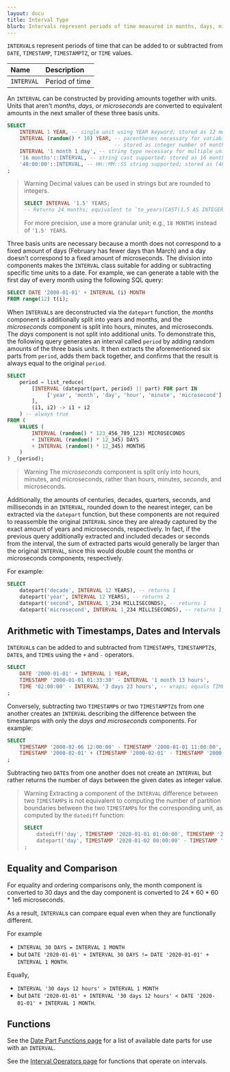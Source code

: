 ```yaml
---
layout: docu
title: Interval Type
blurb: Intervals represent periods of time measured in months, days, microseconds, or a combination thereof.
---
```


`INTERVAL`s represent periods of time that can be added to or subtracted from `DATE`, `TIMESTAMP`, `TIMESTAMPTZ`, or `TIME` values.

<div class="narrow_table"></div>

| Name | Description |
|:---|:---|
| `INTERVAL` | Period of time |

An `INTERVAL` can be constructed by providing amounts together with units. 
Units that aren't *months*, *days*, or *microseconds* are converted to equivalent amounts in the next smaller of these three basis units.

```sql
SELECT
    INTERVAL 1 YEAR, -- single unit using YEAR keyword; stored as 12 months
    INTERVAL (random() * 10) YEAR, -- parentheses necessary for variable amounts;
                                   -- stored as integer number of months
    INTERVAL '1 month 1 day', -- string type necessary for multiple units; stored as (1 month, 1 day)
    '16 months'::INTERVAL, -- string cast supported; stored as 16 months
    '48:00:00'::INTERVAL, -- HH::MM::SS string supported; stored as (48 * 60 * 60 * 1e6 microseconds)
;
```
> Warning Decimal values can be used in strings but are rounded to integers.
> ```sql
> SELECT INTERVAL '1.5' YEARS;
> -- Returns 24 months; equivalent to `to_years(CAST(1.5 AS INTEGER))
> ```
> For more precision, use a more granular unit; e.g., `18 MONTHS` instead of `'1.5' YEARS`.

Three basis units are necessary because a month does not correspond to a fixed amount of days (February has fewer days than March) and a day doesn't correspond to a fixed amount of microseconds.
The division into components makes the `INTERVAL` class suitable for adding or subtracting specific time units to a date. For example, we can generate a table with the first day of every month using the following SQL query:

```sql
SELECT DATE '2000-01-01' + INTERVAL (i) MONTH
FROM range(12) t(i);
```

When `INTERVAL`s are deconstructed via the `datepart` function, the *months* component is additionally split into years and months, and the *microseconds* component is split into hours, minutes, and microseconds. The *days* component is not split into additional units. To demonstrate this, the following query generates an interval called `period` by adding random amounts of the three basis units. It then extracts the aforementioned six parts from `period`, adds them back together, and confirms that the result is always equal to the original `period`.

```sql
SELECT
    period = list_reduce(
        [INTERVAL (datepart(part, period) || part) FOR part IN
             ['year', 'month', 'day', 'hour', 'minute', 'microsecond']
        ],
        (i1, i2) -> i1 + i2
    ) -- always true
FROM (
    VALUES (
        INTERVAL (random() * 123_456_789_123) MICROSECONDS
        + INTERVAL (random() * 12_345) DAYS
        + INTERVAL (random() * 12_345) MONTHS
    )
) _(period);
```

> Warning The *microseconds* component is split only into hours, minutes, and microseconds, rather than hours, minutes, *seconds*, and microseconds.

Additionally, the amounts of centuries, decades, quarters, seconds, and milliseconds in an `INTERVAL`, rounded down to the nearest integer, can be extracted via the `datepart` function, but these components are not required to reassemble the original `INTERVAL` since they are already captured by the exact amount of years and microseconds, respectively. In fact, if the previous query additionally extracted and included decades or seconds from the interval, the sum of extracted parts would generally be larger than the original `INTERVAL`, since this would double count the months or microseconds components, respectively.

For example:

```sql
SELECT
    datepart('decade', INTERVAL 12 YEARS), -- returns 1
    datepart('year', INTERVAL 12 YEARS), -- returns 2
    datepart('second', INTERVAL 1_234 MILLISECONDS), -- returns 1
    datepart('microsecond', INTERVAL 1_234 MILLISECONDS), -- returns 1_234_000
```

## Arithmetic with Timestamps, Dates and Intervals

`INTERVAL`s can be added to and subtracted from `TIMESTAMP`s, `TIMESTAMPTZ`s, `DATE`s, and `TIME`s using the `+` and `-` operators.

```sql
SELECT
    DATE '2000-01-01' + INTERVAL 1 YEAR,
    TIMESTAMP '2000-01-01 01:33:30' - INTERVAL '1 month 13 hours',
    TIME '02:00:00' - INTERVAL '3 days 23 hours', -- wraps; equals TIME '03:00:00'
;
```

Conversely, subtracting two `TIMESTAMP`s or two `TIMESTAMPTZ`s from one another creates an `INTERVAL` describing the difference between the timestamps with only the *days and microseconds* components. For example:

```sql
SELECT
    TIMESTAMP '2000-02-06 12:00:00' - TIMESTAMP '2000-01-01 11:00:00', -- 36 days 1 hour
    TIMESTAMP '2000-02-01' + (TIMESTAMP '2000-02-01' - TIMESTAMP '2000-01-01'), -- '2000-03-03', NOT '2000-03-01'
;
```

Subtracting two `DATE`s from one another does not create an `INTERVAL` but rather returns the number of days between the given dates as integer value. 

> Warning Extracting a component of the `INTERVAL` difference between two `TIMESTAMP`s is not equivalent to computing the number of partition boundaries between the two `TIMESTAMP`s for the corresponding unit, as computed by the `datediff` function:
> ```sql
> SELECT
>     datediff('day', TIMESTAMP '2020-01-01 01:00:00', TIMESTAMP '2020-01-02 00:00:00'), -- 1
>     datepart('day', TIMESTAMP '2020-01-02 00:00:00' - TIMESTAMP '2020-01-01 01:00:00'), -- 0
> ;
> ```

## Equality and Comparison

For equality and ordering comparisons only, the month component is converted to 30 days and the day component is converted to 24 * 60 * 60 * 1e6 microseconds.

As a result, `INTERVAL`s can compare equal even when they are functionally different. 

For example

* `INTERVAL 30 DAYS = INTERVAL 1 MONTH`
* but `DATE '2020-01-01' + INTERVAL 30 DAYS != DATE '2020-01-01' + INTERVAL 1 MONTH`.

Equally,
* `INTERVAL '30 days 12 hours' > INTERVAL 1 MONTH`
* but `DATE '2020-01-01' + INTERVAL '30 days 12 hours' < DATE '2020-01-01' + INTERVAL 1 MONTH`.

## Functions

See the [Date Part Functions page](../../sql/functions/datepart) for a list of available date parts for use with an `INTERVAL`.

See the [Interval Operators page](../../sql/functions/interval) for functions that operate on intervals.
